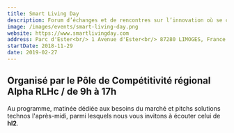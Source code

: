 ```yaml
---
title: Smart Living Day
description: Forum d’échanges et de rencontres sur l’innovation où se croisent les professionnels de l’habitat & les « offreurs » de solutions technologiques et innovantes répondant aux enjeux du Smart Living
image: /images/events/smart-living-day.png
website: https://www.smartlivingday.com
address: Parc d'Ester<br/> 1 Avenue d'Ester<br/> 87280 LIMOGES, France
startDate: 2018-11-29
date: 2019-02-27
---
```


## Organisé par le Pôle de Compétitivité régional Alpha RLHc / de 9h à 17h

Au programme, matinée dédiée aux besoins du marché et pitchs solutions technos l'après-midi, parmi lesquels nous vous invitons à écouter celui de **hl2**.